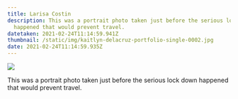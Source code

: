 ```yaml
---
title: Larisa Costin
description: This was a portrait photo taken just before the serious lock down
  happened that would prevent travel.
datetaken: 2021-02-24T11:14:59.941Z
thumbnail: /static/img/kaitlyn-delacruz-portfolio-single-0002.jpg
date: 2021-02-24T11:14:59.935Z
---
```

![](/static/img/kaitlyn-delacruz-portfolio-single-0002.jpg)

This was a portrait photo taken just before the serious lock down happened that would prevent travel.